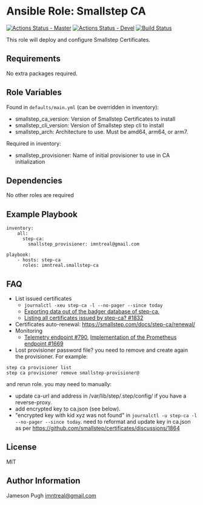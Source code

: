 Ansible Role: Smallstep CA
========
[![Actions Status - Master](https://github.com/juju4/ansible-role-smallstep-ca/workflows/AnsibleCI/badge.svg)](https://github.com/juju4/ansible-role-smallstep-ca/actions?query=branch%3Amaster)
[![Actions Status - Devel](https://github.com/juju4/ansible-role-smallstep-ca/workflows/AnsibleCI/badge.svg?branch=devel)](https://github.com/juju4/ansible-role-smallstep-ca/actions?query=branch%3Adevel)
[![Build Status](https://travis-ci.org/imntreal/ansible-role-smallstep-ca.svg?branch=master)](https://travis-ci.org/imntreal/ansible-smallstep-ca)

This role will deploy and configure Smallstep Certificates.

Requirements
------------

No extra packages required.

Role Variables
--------------

Found in `defaults/main.yml` (can be overridden in inventory):
* smallstep_ca_version: Version of Smallstep Certificates to install
* smallstep_cli_version: Version of Smallstep step cli to install
* smallstep_arch: Architecture to use. Must be amd64, arm64, or arm7.

Required in inventory:
* smallstep_provisioner: Name of initial provisioner to use in CA initialization

Dependencies
------------

No other roles are required

Example Playbook
----------------

```
inventory:
    all:
      step-ca:
        smallstep_provisioner: imntreal@gmail.com

playbook:
    - hosts: step-ca
      roles: imntreal.smallstep-ca
```

FAQ
---

* List issued certificates
  * `journalctl -xeu step-ca -l --no-pager --since today`
  * [Exporting data out of the badger database of step-ca. ](https://github.com/lukasz-lobocki/step-badger)
  * [Listing all certificates issued by step-ca? #1832](https://github.com/smallstep/certificates/discussions/1832)
* Certificates auto-renewal: https://smallstep.com/docs/step-ca/renewal/
* Monitoring
  * [Telemetry endpoint #790](https://github.com/smallstep/certificates/issues/790), [Implementation of the Prometheus endpoint #1669](https://github.com/smallstep/certificates/pull/1669)
* Lost provisioner password file? you need to remove and create again the provisioner. For example:
```
step ca provisioner list
step ca provisioner remove smallstep-provisioner@
```
and rerun role. you may need to manually:
  * update ca-url and address in /var/lib/step/.step/config/ if you have a reverse-proxy.
  * add encrypted key to ca.json (see below).
* "encrypted key with kid xyz was not found" in `journalctl -u step-ca -l --no-pager --since today`. need to reformat and update key in ca.json as per https://github.com/smallstep/certificates/discussions/1864

License
-------

MIT

Author Information
------------------

Jameson Pugh <imntreal@gmail.com>
